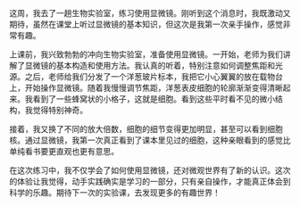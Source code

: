 这周，我去了一趟生物实验室，练习使用显微镜。刚听到这个消息时，我既激动又期待，虽然在课堂上听过显微镜的基本知识，但这次是我第一次亲手操作，感觉非常有趣。

上课前，我兴致勃勃的冲向生物实验室，准备使用显微镜。一开始，老师为我们讲解了显微镜的基本构造和使用方法。我认真的听着，特别注意如何调整焦距和光源。之后，老师给我们分发了一个洋葱玻片标本，我把它小心翼翼的放在载物台上，开始操作显微镜。随着我慢慢调节焦距，洋葱表皮细胞的轮廓渐渐变得清晰起来。我看到了一些蜂窝状的小格子，这就是细胞。看到这些平时看不见的微小结构，我觉得特别神奇。

接着，我又换了不同的放大倍数，细胞的细节变得更加明显，甚至可以看到细胞核。通过显微镜，我第一次真正看到了课本里见过的细胞，这种亲眼看到的感觉比单纯看书要更直观也更有意思。

在这次练习中，我不仅学会了如何使用显微镜，还对微观世界有了新的认识。这次的体验让我觉得，动手实践确实是学习的一部分，只有亲自操作，才能真正体会到科学的乐趣。期待下一次的实验课，去发现更多的有趣世界！